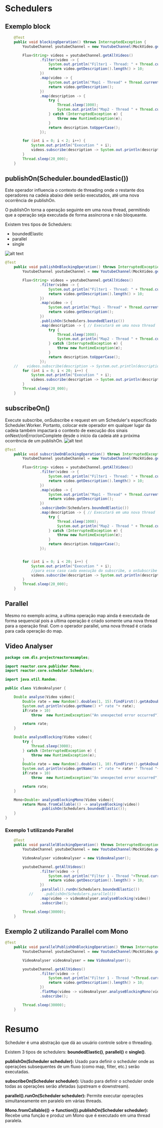 # Schedulers

## Exemplo block

```java
    @Test
    public void blockingOperation() throws InterruptedException {
        YoutubeChannel youtubeChannel = new YoutubeChannel(MockVideo.generateVideos());

        Flux<String> videos = youtubeChannel.getAllVideos()
                .filter(video -> {
                    System.out.println("Filter1 - Thread: " + Thread.currentThread().getName());
                    return video.getDescription().length() > 10;
                })
                .map(video -> {
                    System.out.println("Map1 - Thread" + Thread.currentThread().getName());
                    return video.getDescription();
                })
                .map(description -> {
                    try {
                        Thread.sleep(1000);
                        System.out.println("Map2 - Thread " + Thread.currentThread().getName());
                    } catch (InterruptedException e) {
                        throw new RuntimeException(e);
                    }
                    return description.toUpperCase();
                });

        for (int i = 0; i < 2; i++) {
            System.out.println("Execution " + i);
            videos.subscribe(description -> System.out.println(description));
        }
        Thread.sleep(20_000);
    }
 ```

## publishOn(Scheduler.boundedElastic())

Este operador influencia o contexto de threading onde o restante dos operadores na cadeia abaixo dele serão executados, até uma nova ocorrência de publishOn.

O publishOn torna a operação seguinte em uma nova thread, permitindo que a operação seja executada de forma assíncrona e não bloqueante.

Existem tres tipos de Schedulers:
- boundedElastic
- parallel
- single

![alt text](image.png)

``` java
@Test
    public void publishOnBlockingOperation() throws InterruptedException {
        YoutubeChannel youtubeChannel = new YoutubeChannel(MockVideo.generateVideos3());

        Flux<String> videos = youtubeChannel.getAllVideos()
                .filter(video -> {
                    System.out.println("Filter1 - Thread: " + Thread.currentThread().getName());
                    return video.getDescription().length() > 10;
                })
                .map(video -> {
                    System.out.println("Map1 - Thread" + Thread.currentThread().getName());
                    return video.getDescription();
                })
                .publishOn(Schedulers.boundedElastic())
                .map(description -> { // Executará em uma nova thread
                    try {
                        Thread.sleep(1000);
                        System.out.println("Map2 - Thread " + Thread.currentThread().getName());
                    } catch (InterruptedException e) {
                        throw new RuntimeException(e);
                    }
                    return description.toUpperCase();
                });
    //    videos.subscribe(description -> System.out.println(description));
        for (int i = 0; i < 20; i++) {
            System.out.println("Execution " + i);
            videos.subscribe(description -> System.out.println(description));
        }
        Thread.sleep(20_000);
    }

```

## subscribeOn()

Execute subscribe, onSubscribe e request em um Scheduler's especificado Scheduler.Worker. Portanto, colocar este operador em qualquer lugar da cadeia também impactará o contexto de execução dos sinais onNext/onError/onComplete desde o início da cadeia até a próxima ocorrência de um publishOn.
![alt text](image-1.png)

```java
@Test
    public void subscribeOnBlockingOperation() throws InterruptedException {
        YoutubeChannel youtubeChannel = new YoutubeChannel(MockVideo.generateVideos3());

        Flux<String> videos = youtubeChannel.getAllVideos()
                .filter(video -> {
                    System.out.println("Filter1 - Thread: " + Thread.currentThread().getName());
                    return video.getDescription().length() > 10;
                })
                .map(video -> {
                    System.out.println("Map1 - Thread" + Thread.currentThread().getName());
                    return video.getDescription();
                })
                .subscribeOn(Schedulers.boundedElastic())
                .map(description -> { // Executará em uma nova thread
                    try {
                        Thread.sleep(1000);
                        System.out.println("Map2 - Thread " + Thread.currentThread().getName());
                    } catch (InterruptedException e) {
                        throw new RuntimeException(e);
                    }
                    return description.toUpperCase();
                });


        for (int i = 0; i < 20; i++) {
            System.out.println("Execution " + i);
            //para esse caso cada execução do subscribe, o onSubscribe e request serão executados na thread separada.
            videos.subscribe(description -> System.out.println(description));
        }
        Thread.sleep(20_000);
    }
```

## Parallel

Mesmo no exemplo acima, a ultima operação map ainda é executada de forma sequencial pois a ultima operação é criado somente uma nova thread para a operação final. Com o operador parallel, uma nova thread é criada para cada operação do map.

## Video Analyser

``` java
package com.dls.projectreactorexamples;

import reactor.core.publisher.Mono;
import reactor.core.scheduler.Schedulers;

import java.util.Random;

public class VideoAnalyser {

    Double analyse(Video video){
        Double rate = new Random().doubles(1, 15).findFirst().getAsDouble();
        System.out.println(video.getName() +" rate "+ rate);
        if(rate > 10)
            throw  new RuntimeException("An unexpected error occurred");

        return rate;
    }

    Double analyseBlocking(Video video){
        try {
            Thread.sleep(3000);
        } catch (InterruptedException e) {
            throw new RuntimeException(e);
        }
        Double rate = new Random().doubles(1, 10).findFirst().getAsDouble();
        System.out.println(video.getName() +" rate "+ rate+ " Thread "+Thread.currentThread().getName());
        if(rate > 10)
            throw  new RuntimeException("An unexpected error occurred");

        return rate;
    }

    Mono<Double> analyseBlockingMono(Video video){
        return Mono.fromCallable(() -> analyseBlocking(video))
                .publishOn(Schedulers.boundedElastic());
    }
}
```

### Exemplo 1 utilizando Parallel

```java
    @Test
    public void parallelBlockingOperation() throws InterruptedException {
        YoutubeChannel youtubeChannel = new YoutubeChannel(MockVideo.generateVideos());

        VideoAnalyser videoAnalyser = new VideoAnalyser();

        youtubeChannel.getAllVideos()
                .filter(video -> {
                    System.out.println("Filter 1 - Thread "+Thread.currentThread().getName());
                    return video.getDescription().length() > 10;
                })
                .parallel().runOn(Schedulers.boundedElastic())
           //     .publishOn(Schedulers.parallel())
                .map(video -> videoAnalyser.analyseBlocking(video))
                .subscribe();

        Thread.sleep(30000);
    }
```

## Exemplo 2 utilizando Parallel com Mono

```java
@Test
    public void parallelPublishOnBlockingOperation() throws InterruptedException {
        YoutubeChannel youtubeChannel = new YoutubeChannel(MockVideo.generateVideos());

        VideoAnalyser videoAnalyser = new VideoAnalyser();

        youtubeChannel.getAllVideos()
                .filter(video -> {
                    System.out.println("Filter 1 - Thread "+Thread.currentThread().getName());
                    return video.getDescription().length() > 10;
                })
                .flatMap(video -> videoAnalyser.analyseBlockingMono(video))
                .subscribe();

        Thread.sleep(30000);
    }
```

# Resumo

Scheduler é uma abstração que dá ao usuário controle sobre o threading.

Existem 3 tipos de schedulers: **boundedElastic()**, **parallel()** e **single()**.

**publishOn(Scheduler scheduler):** Usado para definir o scheduler onde as operações subsequentes de um fluxo (como map, filter, etc.) serão executadas.

**subscribeOn(Scheduler scheduler):** Usado para definir o scheduler onde todas as operações serão afetadas (upstream e downstream).

**parallel().runOn(Scheduler scheduler):** Permite executar operações simultaneamente em paralelo em várias threads.

**Mono.fromCallable(() -> function()).publishOn(Scheduler scheduler):** Recebe uma função e produz um Mono que é executado em uma thread paralela.
